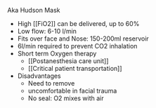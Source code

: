 Aka Hudson Mask 
- High [[FiO2]] can be delivered, up to 60%
- Low flow: 6-10 l/min 
- Fits over face and Nose: 150-200ml reservoir 
- 6l/min required to prevent CO2 inhalation 
- Short term Oxygen therapy
	- [[Postanesthesia care unit]]
	- [[Critical patient transportation]]
- Disadvantages
	- Need to remove 
	- uncomfortable in facial trauma
	- No seal: O2 mixes with air 
